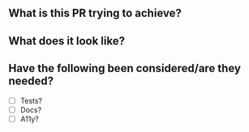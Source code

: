 ## What is this PR trying to achieve?

## What does it look like?

## Have the following been considered/are they needed?

- [ ] Tests?
- [ ] Docs?
- [ ] A11y?
